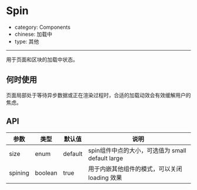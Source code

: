 # Spin

- category: Components
- chinese: 加载中
- type: 其他

---

用于页面和区块的加载中状态。

## 何时使用

页面局部处于等待异步数据或正在渲染过程时，合适的加载动效会有效缓解用户的焦虑。


## API


| 参数       | 类型           | 默认值      | 说明         |
|------------|----------------|-------------|--------------|
| size       | enum           | default     | spin组件中点的大小，可选值为 small default large |
| spining    | boolean        | true        | 用于内嵌其他组件的模式，可以关闭 loading 效果    |
